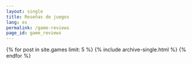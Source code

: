 ```yaml
---
layout: single
title: Reseñas de juegos
lang: es
permalink: /game-reviews
page_id: game_reviews
---
```


{% for post in site.games limit: 5 %}
  {% include archive-single.html %}
{% endfor %}
